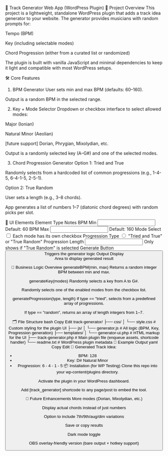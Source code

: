 🎵 Track Generator Web App (WordPress Plugin)
📌 Project Overview
This project is a lightweight, standalone WordPress plugin that adds a track idea generator to your website. The generator provides musicians with random prompts for:

Tempo (BPM)

Key (including selectable modes)

Chord Progression (either from a curated list or randomized)

The plugin is built with vanilla JavaScript and minimal dependencies to keep it light and compatible with most WordPress setups.

🛠️ Core Features
1. BPM Generator
User sets min and max BPM (defaults: 60–160).

Output is a random BPM in the selected range.

2. Key + Mode Selector
Dropdown or checkbox interface to select allowed modes:

Major (Ionian)

Natural Minor (Aeolian)

[future support] Dorian, Phrygian, Mixolydian, etc.

Output is a randomly selected key (A–G#) and one of the selected modes.

3. Chord Progression Generator
Option 1: Tried and True

Randomly selects from a hardcoded list of common progressions (e.g., 1-4-5, 6-4-1-5, 2-5-1).

Option 2: True Random

User sets a length (e.g., 3–8 chords).

App generates a list of numbers 1–7 (diatonic chord degrees) with random picks per slot.

🧩 UI Elements
Element	Type	Notes
BPM Min	<input type="number">	Default: 60
BPM Max	<input type="number">	Default: 160
Mode Select	<input type="checkbox">	Each mode has its own checkbox
Progression Type	<input type="radio">	"Tried and True" or "True Random"
Progression Length	<input type="number">	Only shows if "True Random" is selected
Generate Button	<button>	Triggers the generator logic
Output Display	<div>	Area to display generated result

🧠 Business Logic Overview
generateBPM(min, max)
Returns a random integer BPM between min and max.

generateKey(modes)
Randomly selects a key from A to G#.

Randomly selects one of the enabled modes from the checkbox list.

generateProgression(type, length)
If type == "tried", selects from a predefined array of progressions.

If type == "random", returns an array of length integers from 1–7.

🗂️ File Structure
bash
Copy
Edit
track-generator/
├── css/
│   └── style.css             # Custom styling for the plugin UI
├── js/
│   └── generator.js          # All logic (BPM, Key, Progression generation)
├── templates/
│   └── generator-ui.php      # HTML markup for the UI
├── track-generator.php       # Main plugin file (enqueue assets, shortcode handler)
└── readme.txt                # WordPress plugin metadata
🧪 Example Output
yaml
Copy
Edit
🎲 Generated Track Idea:
- BPM: 128
- Key: D# Natural Minor
- Progression: 6 - 4 - 1 - 5
📦 Installation (for WP Testing)
Clone this repo into your wp-content/plugins directory.

Activate the plugin in your WordPress dashboard.

Add [track_generator] shortcode to any page/post to embed the tool.

🧱 Future Enhancements
More modes (Dorian, Mixolydian, etc.)

Display actual chords instead of just numbers

Option to include 7th/9th/aug/dim variations

Save or copy results

Dark mode toggle

OBS overlay-friendly version (bare output + hotkey support)
